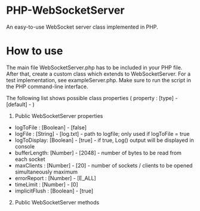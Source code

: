 # PHP-WebSocketServer
An easy-to-use WebSocket server class implemented in PHP.

# How to use
The main file WebSocketServer.php has to be included in your PHP file. After that, create a custom class which extends to WebSocketServer. For a test implementation, see exampleServer.php. Make sure to run the script in the PHP command-line interface.

The following list shows possible class properties ( property : [type] - [default] -   )

1. Public WebSocketServer properties
  * logToFile   : [Boolean] - [false]
  * logFile     : [String]  - [log.txt] - path to logfile; only used if logToFile = true
  * logToDisplay: [Boolean] - [true]    - if true, Log() output will be displayed in console
  * bufferLength: [Number]  - [2048]    - number of bytes to be read from each socket
  * maxClients  : [Number]  - [20]      - number of sockets / clients to be opened simultaneously maximum
  * errorReport   : [Number]  - [E_ALL] 
  * timeLimit     : [Number]  - [0]
  * implicitFlush : [Boolean] - [true]

2. Public WebSocketServer methods
